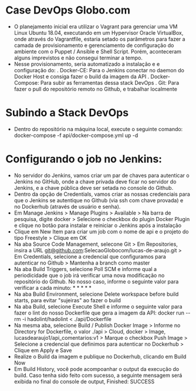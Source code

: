 # Case DevOps Globo.com

- O planejamento inicial era utilizar o Vagrant para gerenciar uma VM Linux Ubuntu 18.04, executando em um Hypervisor Oracle VirtualBox, onde através do Vagrantfile, estaria setado os parâmetros para fazer a camada de provisionamento e gerenciamento de configuração do ambiente com o Puppet / Ansible e Shell Script. Porém, aconteceram alguns imprevistos e não consegui terminar a tempo.
- Nesse provisionamento, seria automatizado a instalação e e configuração do: . Docker-CE: Para o Jenkins conectar no daemon do Docker Host e consiga fazer o build da imagem da API . Docker-Compose: Para subir as ferramentas dessa stack DevOps . Git: Para fazer o pull do repositório remoto no Github, e trabalhar localmente

# Subindo a Stack DevOps

- Dentro do repositório na máquina local, execute o seguinte comando: docker-compose -f api/docker-compose.yml up -d

# Configurando o job no Jenkins:

- No servidor do Jenkins, vamos criar um par de chaves para autenticar o Jenkins no GitHub, onde a chave privada deve ficar no servidor do Jenkins, e a chave pública deve ser setada no console do Github.
- Dentro da opção de Credentials, vamos criar as nossas credenciais para que o Jenkins se autentique no Github (via ssh com chave provada) e no Dockerhub (através de usuário e senha).
- Em Manage Jenkins > Manage Plugins > Available > Na barra de pesquisa, digite docker > Selecione o checkbox do plugin Docker Plugin e clique no botão para instalar e reiniciar o Jenkins após a instalação
- Clique em New Item para criar um job com o nome de api e o projeto do tipo Freestyle > Clique em OK
- Na aba Source Code Management, selecone Git > Em Repositories, insira a URL git@github.com:SelecaoGlobocom/lucas-de-araujo.git > Em Credentials, selecione a credencial que configuramos para autenticar no Github > Mantenha a branch como master
- Na aba Build Triggers, selecione Poll SCM e informe qual a periodicidade que o job irá verificar uma nova modificação no repositório do Github. No nosso caso, informe o seguinte valor para verificar a cada minuto: * * * * *
- Na aba Build Environment, selecione Delete workspace before build starts, para evitar "sujeiras" ao fazer o build
- Na aba Build, selecione Execute Shell e informe o seguinte valor para fazer o lint do nosso Dockerfile que gera a imagem da API: docker run --rm -i hadolint/hadolint < ./api/Dockerfile
- Na mesma aba, selecione Build / Publish Docker Image > Informe no Directory for Dockerfile, o valor ./api > Cloud, docker > Image, lucasdearaujo1/api_comentarios:v1 > Marque o checkbox Push Image > Selecione a credencial que definimos para autenticar no Dockerhub > Clique em Apply e Save
- Realize o Build da imagem e publique no Dockerhub, clicando em Build Now
- Em Build History, você pode acompoanhar o output da execução do build. Caso tenha sido feito com sucesso, a seguinte mensagem será exibida no final do console de output, Finished: SUCCESS
